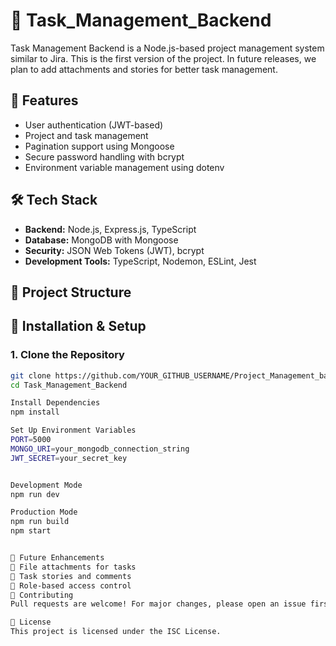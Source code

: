 # 🚀 Task_Management_Backend  

Task Management Backend is a Node.js-based project management system similar to Jira. This is the first version of the project. In future releases, we plan to add attachments and stories for better task management.  

## 📌 Features  
- User authentication (JWT-based)  
- Project and task management  
- Pagination support using Mongoose  
- Secure password handling with bcrypt  
- Environment variable management using dotenv  

## 🛠️ Tech Stack  
- **Backend:** Node.js, Express.js, TypeScript  
- **Database:** MongoDB with Mongoose  
- **Security:** JSON Web Tokens (JWT), bcrypt  
- **Development Tools:** TypeScript, Nodemon, ESLint, Jest  

## 📂 Project Structure  

## 🚀 Installation & Setup  
### **1. Clone the Repository**  
```sh
git clone https://github.com/YOUR_GITHUB_USERNAME/Project_Management_backend.git
cd Task_Management_Backend

Install Dependencies
npm install

Set Up Environment Variables
PORT=5000
MONGO_URI=your_mongodb_connection_string
JWT_SECRET=your_secret_key


Development Mode
npm run dev

Production Mode
npm run build
npm start


📌 Future Enhancements
🔹 File attachments for tasks
🔹 Task stories and comments
🔹 Role-based access control
🤝 Contributing
Pull requests are welcome! For major changes, please open an issue first to discuss the changes.

📜 License
This project is licensed under the ISC License.